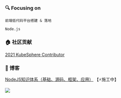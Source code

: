 

### 🔍 Focusing on

`前端低代码平台搭建 & 落地`

`Node.js`

### 🏠 社区贡献

[2021 KubeSphere Contributor](https://pek3b.qingstor.com/kubesphere-community/images/contributor-wengzhisong.png)

### 📖 博客

[NodeJS知识体系（基础、源码、框架、应用）](https://github.com/wengzhisong-hz/learning-nodejs) 【⚡施工中】


<img src="https://visitor-badge.glitch.me/badge?page_id=wengzhisong-hz.wengzhisong-hz" />
